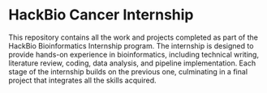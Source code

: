HackBio Cancer Internship
=========================

This repository contains all the work and projects completed as part of the HackBio Bioinformatics Internship program. The internship is designed to provide hands-on experience in bioinformatics, including technical writing, literature review, coding, data analysis, and pipeline implementation. Each stage of the internship builds on the previous one, culminating in a final project that integrates all the skills acquired.
